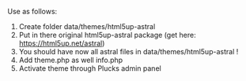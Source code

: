 Use as follows:

1. Create folder data/themes/html5up-astral
2. Put in there original html5up-astral package (get here: https://html5up.net/astral)
3. You should have now all astral files in data/themes/html5up-astral !
4. Add theme.php as well info.php
5. Activate theme through Plucks admin panel
